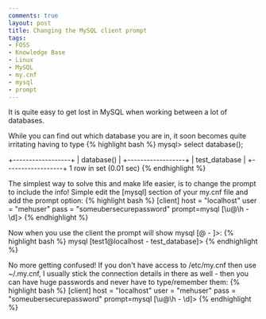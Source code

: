 ```yaml
---
comments: true
layout: post
title: Changing the MySQL client prompt
tags:
- FOSS
- Knowledge Base
- Linux
- MySQL
- my.cnf
- mysql
- prompt
---
```


It is quite easy to get lost in MySQL when working between a lot of databases.

While you can find out which database you are in, it soon becomes quite irritating having to type
{% highlight bash %}
mysql> select database();

+------------------+
| database() |
+------------------+
| test_database |
+------------------+
1 row in set (0.01 sec)
{% endhighlight %}

The simplest way to solve this and make life easier, is to change the prompt to include the info!
Simple edit the [mysql] section of your my.cnf file and add the prompt option:
{% highlight bash %}
[client]
host = "localhost"
user = "mehuser"
pass = "someubersecurepassword"
prompt=mysql [\\u@\\h - \\d]>
{% endhighlight %}

Now when you use the client the prompt will show mysql [<user>@<host> - <database>]>:
{% highlight bash %}
mysql [test1@localhost - test_database]>
{% endhighlight %}

No more getting confused! If you don't have access to /etc/my.cnf then use ~/.my.cnf, I usually stick the connection details in there as well - then you can have huge passwords and never have to type/remember them:
{% highlight bash %}
[client]
host = "localhost"
user = "mehuser"
pass = "someubersecurepassword"
prompt=mysql [\\u@\\h - \\d]>
{% endhighlight %}
